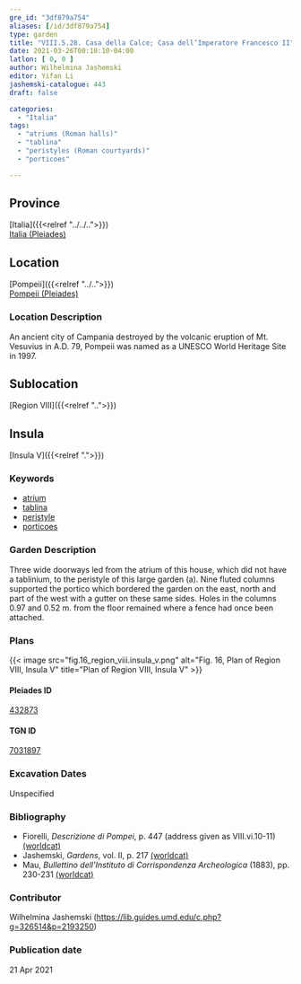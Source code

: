 ```yaml
---
gre_id: "3df879a754"
aliases: [/id/3df879a754]
type: garden
title: "VIII.5.28. Casa della Calce; Casa dell’Imperatore Francesco II"
date: 2021-03-26T00:10:10-04:00
latlon: [ 0, 0 ]
author: Wilhelmina Jashemski
editor: Yifan Li
jashemski-catalogue: 443
draft: false

categories:
  - "Italia"
tags:
  - "atriums (Roman halls)"
  - "tablina"
  - "peristyles (Roman courtyards)"
  - "porticoes"

---
```


## Province
[Italia]({{<relref "../../..">}}) \
[Italia (Pleiades)](https://pleiades.stoa.org/places/1052)

## Location
[Pompeii]({{<relref "../..">}}) \
[Pompeii (Pleiades)](https://pleiades.stoa.org/places/433032)

### Location Description
An ancient city of Campania destroyed by the volcanic eruption of Mt. Vesuvius in A.D. 79, Pompeii was named as a UNESCO World Heritage Site in 1997.

## Sublocation
[Region VIII]({{<relref "..">}})

## Insula
[Insula V]({{<relref ".">}})

### Keywords
 - [atrium](http://vocab.getty.edu/page/aat/300004097)
 - [tablina](http://vocab.getty.edu/page/aat/300004180)
 - [peristyle](http://vocab.getty.edu/page/aat/300080971)
 - [porticoes](http://vocab.getty.edu/page/aat/300004145)

### Garden Description
Three wide doorways led from the atrium of this house, which did not have a tablinium, to the peristyle of this large garden (a). Nine fluted columns supported the portico which bordered the garden on the east, north and part of the west with a gutter on these same sides. Holes in the columns 0.97 and 0.52 m. from the floor remained where a fence had once been attached.

### Plans
{{< image src="fig.16_region_viii.insula_v.png" alt="Fig. 16, Plan of  Region VIII, Insula V" title="Plan of  Region VIII, Insula V" >}}

#### Pleiades ID
[432873](https://pleiades.stoa.org/places/538911200)

#### TGN ID
[7031897](http://vocab.getty.edu/page/tgn/2053030)

###  Excavation Dates
Unspecified

### Bibliography
* Fiorelli, *Descrizione di Pompei*, p. 447 (address given as VIII.vi.10-11) [(worldcat)](http://www.worldcat.org/oclc/252039996)
* Jashemski, *Gardens*, vol. II, p. 217 [(worldcat)](http://www.worldcat.org/oclc/1113367431)
* Mau, *Bullettino dell'Instituto di Corrispondenza Archeologica* (1883), pp. 230-231 [(worldcat)](http://www.worldcat.org/oclc/823239162)


### Contributor
Wilhelmina Jashemski (https://lib.guides.umd.edu/c.php?g=326514&p=2193250)

### Publication date

21 Apr 2021
